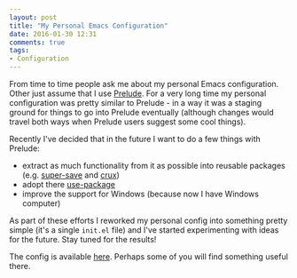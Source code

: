 ```yaml
---
layout: post
title: "My Personal Emacs Configuration"
date: 2016-01-30 12:31
comments: true
tags:
- Configuration
---
```


From time to time people ask me about my personal Emacs
configuration. Other just assume that I use
[Prelude](https://github.com/bbatsov/prelude). For a very long time my
personal configuration was pretty similar to Prelude - in a way it was
a staging ground for things to go into Prelude eventually (although
changes would travel both ways when Prelude users suggest some cool
things).

Recently I've decided that in the future I want to do a few things with Prelude:

* extract as much functionality from it as possible into reusable
  packages (e.g. [super-save](https://github.com/bbatsov/super-save)
  and [crux](https://github.com/bbatsov/crux))
* adopt there [use-package](https://github.com/jwiegley/use-package)
* improve the support for Windows (because now I have Windows computer)

As part of these efforts I reworked my personal config into something
pretty simple (it's a single `init.el` file) and I've started
experimenting with ideas for the future. Stay tuned for the results!

The config is available
[here](https://github.com/bbatsov/emacs.d). Perhaps some of you will
find something useful there.
